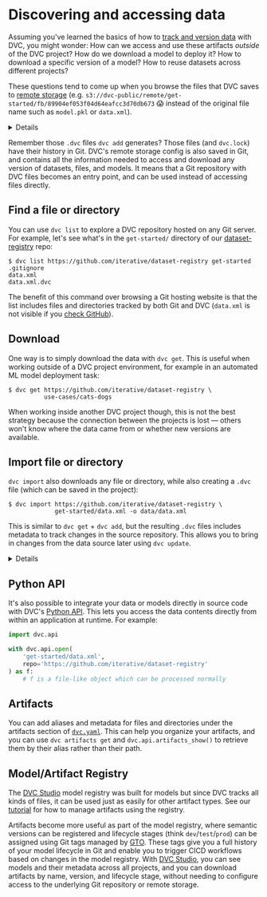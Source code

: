 # Discovering and accessing data

Assuming you've learned the basics of how to
[track and version data](/doc/start/data-management/data-versioning) with DVC,
you might wonder: How can we access and use these <abbr>artifacts</abbr>
_outside_ of the DVC project? How do we download a model to deploy it? How to
download a specific version of a model? How to reuse datasets across different
projects?

<admon type="tip">

These questions tend to come up when you browse the files that DVC saves to
[remote storage] (e.g.
`s3://dvc-public/remote/get-started/fb/89904ef053f04d64eafcc3d70db673` 😱
instead of the original file name such as `model.pkl` or `data.xml`).

[remote storage]: /doc/user-guide/data-management/remote-storage

</admon>

<details>

### 🎬 Click to watch a video about sharing data and models

https://youtu.be/EE7Gk84OZY8

</details>

Remember those `.dvc` files `dvc add` generates? Those files (and `dvc.lock`)
have their history in Git. DVC's remote storage config is also saved in Git, and
contains all the information needed to access and download any version of
datasets, files, and models. It means that a Git repository with <abbr>DVC
files</abbr> becomes an entry point, and can be used instead of accessing files
directly.

## Find a file or directory

You can use `dvc list` to explore a <abbr>DVC repository</abbr> hosted on any
Git server. For example, let's see what's in the `get-started/` directory of our
[dataset-registry](https://github.com/iterative/dataset-registry) repo:

```cli
$ dvc list https://github.com/iterative/dataset-registry get-started
.gitignore
data.xml
data.xml.dvc
```

The benefit of this command over browsing a Git hosting website is that the list
includes files and directories tracked by both Git and DVC (`data.xml` is not
visible if you
[check GitHub](https://github.com/iterative/dataset-registry/tree/master/get-started)).

## Download

One way is to simply download the data with `dvc get`. This is useful when
working outside of a <abbr>DVC project</abbr> environment, for example in an
automated ML model deployment task:

```cli
$ dvc get https://github.com/iterative/dataset-registry \
          use-cases/cats-dogs
```

When working inside another DVC project though, this is not the best strategy
because the connection between the projects is lost — others won't know where
the data came from or whether new versions are available.

## Import file or directory

`dvc import` also downloads any file or directory, while also creating a `.dvc`
file (which can be saved in the project):

```cli
$ dvc import https://github.com/iterative/dataset-registry \
             get-started/data.xml -o data/data.xml
```

This is similar to `dvc get` + `dvc add`, but the resulting `.dvc` files
includes metadata to track changes in the source repository. This allows you to
bring in changes from the data source later using `dvc update`.

<details>

### 💡 Expand to get a peek under the hood

<admon type="info">

The [dataset registry] repository doesn't actually contain a
`get-started/data.xml` file. Like `dvc get`, `dvc import` downloads from [remote
storage].

[dataset registry]: https://github.com/iterative/dataset-registry

</admon>

`.dvc` files created by `dvc import` have special fields, such as the data
source `repo` and `path` (under `deps`):

```git
+deps:
+- path: get-started/data.xml
+  repo:
+    url: https://github.com/iterative/dataset-registry
+    rev_lock: 96fdd8f12c14fa58a1b7354f15c7adb50e4e8542
 outs:
 - md5: 22a1a2931c8370d3aeedd7183606fd7f
   path: data.xml
```

The `url` and `rev_lock` subfields under `repo` are used to save the origin and
[version](https://git-scm.com/docs/revisions) of the dependency, respectively.

</details>

## Python API

It's also possible to integrate your data or models directly in source code with
DVC's [Python API](/doc/api-reference). This lets you access the data contents
directly from within an application at runtime. For example:

```py
import dvc.api

with dvc.api.open(
    'get-started/data.xml',
    repo='https://github.com/iterative/dataset-registry'
) as f:
    # f is a file-like object which can be processed normally
```

## Artifacts

You can add aliases and metadata for files and directories under the
<abbr>artifacts</abbr> section of
[`dvc.yaml`](/doc/user-guide/project-structure/dvcyaml-files#artifacts). This
can help you organize your artifacts, and you can use `dvc artifacts get` and
`dvc.api.artifacts_show()` to retrieve them by their alias rather than their
path.

## Model/Artifact Registry

<admon type="tip">

The [DVC Studio] model registry was built for models but since DVC tracks all
kinds of files, it can be used just as easily for other artifact types. See our
[tutorial] for how to manage artifacts using the registry.

</admon>

Artifacts become more useful as part of the <abbr>model registry</abbr>, where
semantic versions can be registered and lifecycle stages (think
`dev`/`test`/`prod`) can be assigned using Git tags managed by [GTO](/doc/gto).
These tags give you a full history of your model lifecycle in Git and enable you
to trigger CICD workflows based on changes in the model registry. With [DVC
Studio], you can see models and their metadata across all projects, and you can
download artifacts by name, version, and lifecycle stage, without needing to
configure access to the underlying Git repository or remote storage.

[DVC Studio]: https://studio.datachain.ai
[tutorial]: /doc/use-cases/data-registry/tutorial#sharing-and-managing-artifacts
